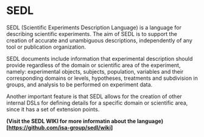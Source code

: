 # SEDL
SEDL (Scientific Experiments Description Language) is a language for describing scientific experiments. The aim of SEDL is to support the creation of accurate and unambiguous descriptions, independently of any tool or publication organization. 

SEDL documents include information that experimental description should provide regardless of the domain or scientific area  of the experiment, namely: experimental objects, subjects, population, variables and their corresponding domains or levels, hypotheses, treatments and subdivision in groups, and analysis to be performed on experiment data.

Another important feature is that SEDL allows for the creation of other internal DSLs for defining details for a specific domain or scientific area, since it has a set of extension points.

**(Visit the SEDL WIKI for more informatin about the language)[https://github.com/isa-group/sedl/wiki]**
